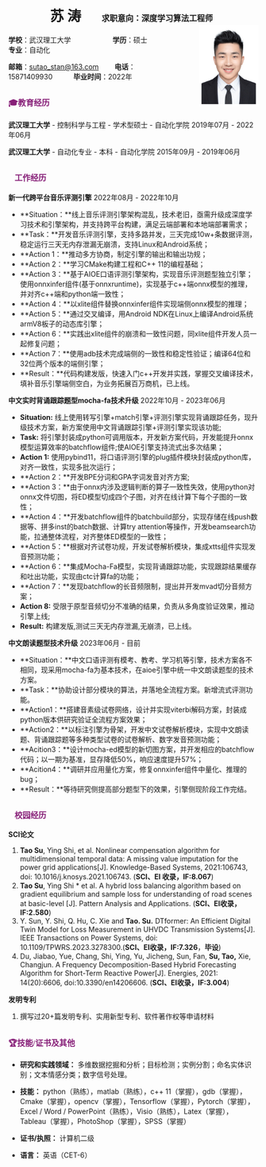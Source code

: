 

 # &emsp;&emsp;&emsp;苏 涛 &emsp; <span style="font-size: 16px">求职意向：深度学习算法工程师</span> <img align = "right" src="./resource/stan.jpg/" width="120px">



**学校**：武汉理工大学&emsp;&emsp;&emsp;&emsp;&emsp;&emsp;**学历**：硕士&emsp;&emsp;&emsp;&emsp;&emsp;&emsp;&emsp;**专业**：自动化&emsp;&emsp;&thinsp;

**邮箱**：sutao_stan@163.com&emsp;&emsp; **电话**：15871409930&emsp;&emsp;&emsp;**毕业时间**：2022年


## <font color= #871F78 size=3 face="微软雅黑">🎓教育经历</font>

**武汉理工大学** - 控制科学与工程 - 学术型硕士 - 自动化学院                              2019年07月 - 2022年06月

**武汉理工大学** - 自动化专业 - 本科 - 自动化学院                                                 2015年09月 - 2019年06月

## <font color= #871F78 size=3 face="微软雅黑">🎨工作经历</font>

**新一代跨平台音乐评测引擎**                                                                                     2022年08月 - 2022年10月

- **Situation：**线上音乐评测引擎架构混乱，技术老旧，亟需升级成深度学习技术和引擎架构，并支持跨平台构建，满足云端部署和本地端部署需求；
- **Task：**开发音乐评测引擎，支持多路并发，三天完成10w+条数据评测，稳定运行三天无内存泄漏无崩溃，支持Linux和Android系统；
- **Action 1：**推动多方协商，制定引擎的输出和输出功规；
- **Action 2：**学习CMake构建工程和C++ 11的编程基础；
- **Action 3：**基于AIOE口语评测引擎架构，实现音乐评测题型独立引擎；使用onnxinfer组件(基于onnxruntime)，实现基于c++端onnx模型的推理，并对齐c++端和python端一致性；
- **Action 4：**以xlite组件替换onnxinfer组件实现端侧onnx模型的推理；
- **Action 5：**通过交叉编译，用Android NDK在Linux上编译Android系统armV8板子的动态库引擎；
- **Action 6：**实践出xlite组件的崩溃和一致性问题，同xlite组件开发人员一起修复问题；
- **Action 7：**使用adb技术完成端侧的一致性和稳定性验证；编译64位和32位两个版本的端侧引擎；
- **Result：**代码构建发版，快速入门c++开发并实践，掌握交叉编译技术，填补音乐引擎端侧空白，为业务拓展百万商机，已上线。

**中文实时背诵跟踪题型mocha-fa技术升级**                                                       2022年10月 - 2023年06月

- **Situation:** 线上使用转写引擎+match引擎+评测引擎实现背诵跟踪任务，现升级技术方案，新方案使用中文背诵跟踪引擎+评测引擎实现该功能;
- **Task:** 将引擎封装成python可调用版本，开发新方案代码，开发能提升onnx模型运算效率的batchflow组件;使AIOE引擎支持流式出多次结果；
- **Action 1:**  使用pybind11，将口语评测引擎的plug插件模块封装成python库，对齐一致性，实现多批次运行；
- **Action 2：**开发BPE分词和GPA字词发音对齐方案;
- **Action 3：**由于onnx内涉及逻辑判断的算子一致性失效，使用python对onnx文件切图，将ED模型切成四个子图，对齐在线计算下每个子图的一致性；
- **Action 4：**开发batchflow组件的batchbuild部分，实现存储在线push数据等、拼多inst的batch数据、计算try attention等操作，开发beamsearch功能，拉通整体流程，对齐整体ED模型的一致性；
- **Action 5：**根据对齐试卷功规，开发试卷解析模块，集成xtts组件实现发音预测功能；
- **Action 6：**集成Mocha-Fa模型，实现背诵跟踪功能，实现跟踪结果缓存和吐出功能，实现由ctc计算fa的功能；
- **Action 7：**发现batchflow的长音频限制，提出并开发mvad切分音频方案；
- **Action 8:**  受限于原型音频切分不准确的结果，负责从多角度验证效果，推动引擎上线;
- **Result:** 构建发版,测试三天无内存泄漏,无崩溃，已上线。

**中文朗读题型技术升级**                                                                          2023年06月 - 目前

- **Situation：**中文口语评测有模考、教考、学习机等引擎，技术方案各不相同，现采用mocha-fa为基本技术，在aioe引擎中统一中文朗读题型的技术方案。
- **Task：**协助设计部分模块的算法，并落地全流程方案。新增流式评测功能。
- **Action1：**搭建音素级试卷网络，设计并实现viterbi解码方案，封装成python版本供研究验证全流程方案效果；
- **Action2：**以标注引擎为骨架，开发中文试卷解析模块，实现中文朗读题、背诵跟踪题等多种类型试卷的试卷解析、数字发音预测功能；
- **Acition3：**设计mocha-ed模型的新切图方案，并开发相应的batchflow代码；以一期为基准，显存降低50%，响应速度提升57%；
- **Acition4：**调研并应用量化方案，修复onnxinfer组件中量化、推理的bug；
- **Result：**等待研究侧提高部分题型下的效果，引擎侧现阶段工作完结。




## <font color= #871F78 size=3 face="微软雅黑">🥇校园经历</font>

**SCI论文** 

1. **Tao Su**, Ying Shi, et al. Nonlinear compensation algorithm for multidimensional temporal data: A missing value imputation for the power grid applications[J]. Knowledge-Based Systems, 2021:106743, doi: 10.1016/j.knosys.2021.106743. (**SCI、EI 收录，IF:8.067**) 
2. **Tao Su**, Ying Shi * et al. A hybrid loss balancing algorithm based on gradient equilibrium and sample loss for understanding of road scenes at basic-level [J]. Pattern Analysis and Applications. (**SCI、EI收录，IF:2.580**) 
3. Y. Sun, Y. Shi, Q. Hu, C. Xie and **Tao. Su.** DTformer: An Efficient Digital Twin Model for Loss Measurement in UHVDC Transmission Systems[J]. IEEE Transactions on Power Systems, doi: 10.1109/TPWRS.2023.3278300.(**SCI、EI收录，IF:7.326**，**毕设**)
4. Du, Jiabao, Yue, Chang, Shi, Ying, Yu, Jicheng, Sun, Fan, **Su, Tao,** Xie, Changjun. A Frequency Decomposition-Based Hybrid Forecasting Algorithm for Short-Term Reactive Power[J]. Energies, 2021: 14(20):6606, doi:10.3390/en14206606. (**SCI、EI收录，IF:3.004**) 

**发明专利** 

1. 撰写过20+篇发明专利、实用新型专利、软件著作权等申请材料

## <font color= #871F78 size=3 face="微软雅黑">🏆技能/证书及其他</font>

- **研究和实践领域：** 多维数据挖掘和分析；目标检测；实例分割；命名实体识别；文本情感分类；数字信号处理。

- **技能：** python（熟练），matlab（熟练），c++ 11（掌握），gdb（掌握），Cmake（掌握），opencv（掌握），Tensorflow（掌握），Pytorch（掌握），Excel / Word / PowerPoint（熟练），Visio（熟练），Latex（掌握），Tableau（掌握），PhotoShop（掌握），SPSS（掌握）

- **证书/执照：** 计算机二级

- **语言：** 英语（CET-6）
